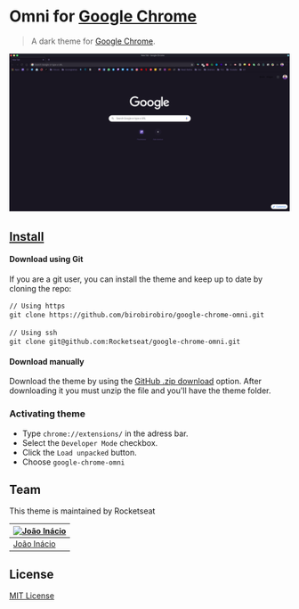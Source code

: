 # Omni for [Google Chrome](https://www.google.com/intl/pt-BR/chrome/)

> A dark theme for [Google Chrome](https://www.google.com/intl/pt-BR/chrome/).

![Screenshot](./screenshot.png)

## [Install](./INSTALL.md)

#### Download using Git

If you are a git user, you can install the theme and keep up to date by cloning the repo:<br>

```
// Using https
git clone https://github.com/birobirobiro/google-chrome-omni.git

// Using ssh
git clone git@github.com:Rocketseat/google-chrome-omni.git
```

#### Download manually

Download the theme by using the [GitHub .zip download](https://github.com/birobirobiro/google-chrome-omni/archive/master.zip) option. After downloading it you must unzip the file and you'll have the theme folder.

### Activating theme

- Type `chrome://extensions/` in the adress bar.
- Select the `Developer Mode` checkbox.
- Click the `Load unpacked` button.
- Choose `google-chrome-omni`

## Team

This theme is maintained by Rocketseat

[![João Inácio](https://avatars0.githubusercontent.com/u/22185823?v=3&s=70)](https://github.com/birobirobiro) |
--- |
[João Inácio](https://github.com/birobirobiro) |

## License

[MIT License](./LICENSE)